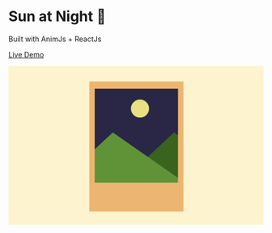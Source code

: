# Sun at Night  🌌
Built with AnimJs + ReactJs 

[Live Demo](https://sun-at-night.vercel.app)

![](https://raw.githubusercontent.com/FayazRafeek/AnimeJs-Reel/main/public/Screenshot%202021-11-04%20at%204.35.06%20PM.png)


